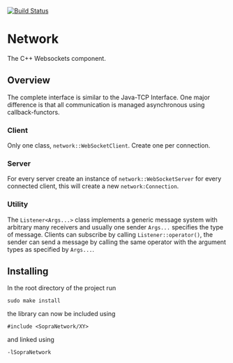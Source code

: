 [![Build Status](https://travis-ci.org/SoPra-Team-10/Network.svg?branch=master)](https://travis-ci.org/SoPra-Team-10/Network)
# Network
The C++ Websockets component.

## Overview
The complete interface is similar to the Java-TCP Interface.
One major difference is that all communication is managed asynchronous
using callback-functors.

### Client
Only one class, `network::WebSocketClient`. Create one per connection.

### Server
For every server create an instance of `network::WebSocketServer`
for every connected client, this will create 
a new `network:Connection`.

### Utility
The `Listener<Args...>` class implements a generic message system 
with arbitrary many receivers and usually one sender
`Args...` specifies the type of message. Clients can
subscribe by calling `Listener::operator()`, the sender can send
a message by calling the same operator with the argument types
as specified by `Args...`.

## Installing
In the root directory of the project run
```
sudo make install
```
the library can now be included using

```
#include <SopraNetwork/XY>
```

and linked using

```
-lSopraNetwork
```
